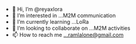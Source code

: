 - 👋 Hi, I’m @reyaxlora
- 👀 I’m interested in ...M2M communication
- 🌱 I’m currently learning ...LoRa
- 💞️ I’m looking to collaborate on ...M2M activities
- 📫 How to reach me ...ramlalone@gmail.com

<!---
reyaxlora/reyaxlora is a ✨ special ✨ repository because its `README.md` (this file) appears on your GitHub profile.
You can click the Preview link to take a look at your changes.
--->
